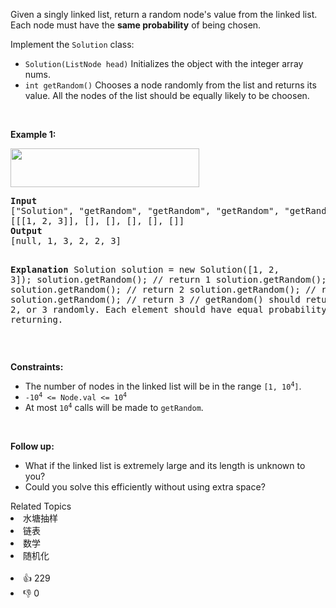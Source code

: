 <p>Given a singly linked list, return a random node&#39;s value from the linked list. Each node must have the <strong>same probability</strong> of being chosen.</p>

<p>Implement the <code>Solution</code> class:</p>

<ul>
	<li><code>Solution(ListNode head)</code> Initializes the object with the integer array nums.</li>
	<li><code>int getRandom()</code> Chooses a node randomly from the list and returns its value. All the nodes of the list should be equally likely to be choosen.</li>
</ul>

<p>&nbsp;</p>
<p><strong>Example 1:</strong></p>
<img alt="" src="https://assets.leetcode.com/uploads/2021/03/16/getrand-linked-list.jpg" style="width: 302px; height: 62px;" />
<pre>
<strong>Input</strong>
[&quot;Solution&quot;, &quot;getRandom&quot;, &quot;getRandom&quot;, &quot;getRandom&quot;, &quot;getRandom&quot;, &quot;getRandom&quot;]
[[[1, 2, 3]], [], [], [], [], []]
<strong>Output</strong>
[null, 1, 3, 2, 2, 3]

<strong>Explanation</strong>
Solution solution = new Solution([1, 2, 3]);
solution.getRandom(); // return 1
solution.getRandom(); // return 3
solution.getRandom(); // return 2
solution.getRandom(); // return 2
solution.getRandom(); // return 3
// getRandom() should return either 1, 2, or 3 randomly. Each element should have equal probability of returning.
</pre>

<p>&nbsp;</p>
<p><strong>Constraints:</strong></p>

<ul>
	<li>The number of nodes in the linked list will be in the range <code>[1, 10<sup>4</sup>]</code>.</li>
	<li><code>-10<sup>4</sup> &lt;= Node.val &lt;= 10<sup>4</sup></code></li>
	<li>At most <code>10<sup>4</sup></code> calls will be made to <code>getRandom</code>.</li>
</ul>

<p>&nbsp;</p>
<p><strong>Follow up:</strong></p>

<ul>
	<li>What if the linked list is extremely large and its length is unknown to you?</li>
	<li>Could you solve this efficiently without using extra space?</li>
</ul>
<div><div>Related Topics</div><div><li>水塘抽样</li><li>链表</li><li>数学</li><li>随机化</li></div></div><br><div><li>👍 229</li><li>👎 0</li></div>